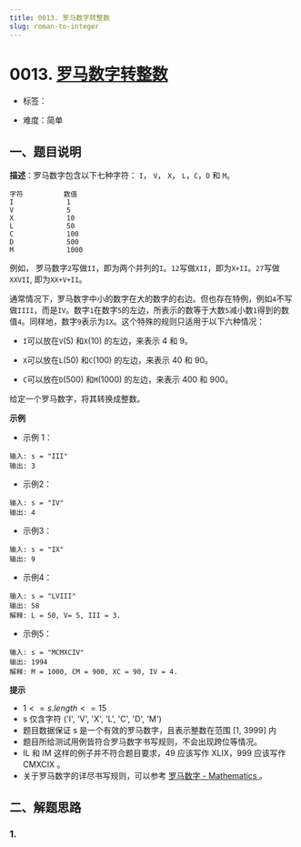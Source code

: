 ```yaml
---
title: 0013. 罗马数字转整数
slug: roman-to-integer
---
```


# 0013. [罗马数字转整数](https://leetcode.cn/problems/roman-to-integer/)

* 标签：

* 难度：简单

## 一、题目说明

**描述**：罗马数字包含以下七种字符： `I`， `V`， `X`， `L`，`C`，`D` 和 `M`。

```text
字符          数值
I             1
V             5
X             10
L             50
C             100
D             500
M             1000
```

例如， 罗马数字`2`写做`II`，即为两个并列的`I`。`12`写做`XII`，即为`X+II`。`27`写做`XXVII`, 即为`XX+V+II`。

通常情况下，罗马数字中小的数字在大的数字的右边。但也存在特例，例如`4`不写做`IIII`，而是`IV`。数字`1`在数字`5`的左边，所表示的数等于大数`5`减小数`1`得到的数值`4`。同样地，数字`9`表示为`IX`。这个特殊的规则只适用于以下六种情况：

* `I`可以放在`V`(5) 和`X`(10) 的左边，来表示 4 和 9。

* `X`可以放在`L`(50) 和`C`(100) 的左边，来表示 40 和 90。 

* `C`可以放在`D`(500) 和`M`(1000) 的左边，来表示 400 和 900。

给定一个罗马数字，将其转换成整数。

**示例**

* 示例 1：

```text
输入: s = "III"
输出: 3
```

* 示例2：

```text
输入: s = "IV"
输出: 4
```

* 示例3：

```text
输入: s = "IX"
输出: 9
```

* 示例4：

```text
输入: s = "LVIII"
输出: 58
解释: L = 50, V= 5, III = 3.
```

* 示例5：

```text
输入: s = "MCMXCIV"
输出: 1994
解释: M = 1000, CM = 900, XC = 90, IV = 4.
```

**提示**

* $1 <= s.length <= 15$
* s 仅含字符 ('I', 'V', 'X', 'L', 'C', 'D', 'M')
* 题目数据保证 s 是一个有效的罗马数字，且表示整数在范围 [1, 3999] 内
* 题目所给测试用例皆符合罗马数字书写规则，不会出现跨位等情况。
* IL 和 IM 这样的例子并不符合题目要求，49 应该写作 XLIX，999 应该写作 CMXCIX 。
* 关于罗马数字的详尽书写规则，可以参考 [罗马数字 - Mathematics ](https://b2b.partcommunity.com/community/knowledge/zh_CN/detail/10753/%E7%BD%97%E9%A9%AC%E6%95%B0%E5%AD%97#knowledge_article)。

## 二、解题思路

### 1.
